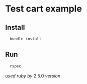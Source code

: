 # Test cart example

## Install

```ruby
  bundle install
```

## Run

```ruby
  rspec
```

_used_ _ruby_ _by_ 2.5.0 _version_
